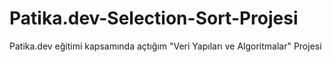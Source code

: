 # Patika.dev-Selection-Sort-Projesi
Patika.dev eğitimi kapsamında açtığım "Veri Yapıları ve Algoritmalar" Projesi
